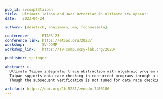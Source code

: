 ```yaml
---
pub_id: svcomp23taipan
title:  Ultimate Taipan and Race Detection in Ultimate (to appear)
date:   2023-04-24

authors: [ddietsch, mheizmann, me, fschuessele]

conference:      ETAPS'23
conference_link: https://etaps.org/2023/
workshop:        SV-COMP
workshop_link:   https://sv-comp.sosy-lab.org/2023/

publisher: Springer

abstract: >-
  Ultimate Taipan integrates trace abstraction with algebraic program analysis on path programs.
  Taipan supports data race checking in concurrent programs through a reduction to reachability checking.
  Though the subsequent verification is not tuned for data race checking, the results are encouraging.

artifact: https://doi.org/10.5281/zenodo.7480186
---
```


